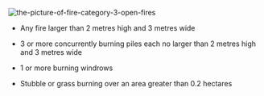 ![the-picture-of-fire-category-3-open-fires]( assets/images/Category-3-Image.svg )

- Any fire larger than 2 metres high and 3 metres wide

- 3 or more concurrently burning piles each no larger than 2 metres high and 3 metres wide

- 1 or more burning windrows

- Stubble or grass burning over an area greater than 0.2 hectares
